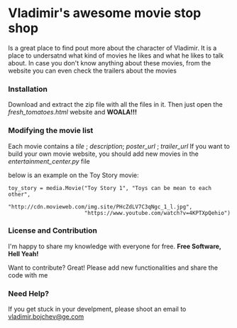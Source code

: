 # Vladimir's awesome movie stop shop
Is a great place to find pout more about the character of Vladimir. It is a place to undersatnd what kind of movies he likes and what he likes to talk about. In case you don't know anything about these movies, from the website you can even check the trailers about the movies


### Installation

Download and extract the zip file with all the files in it.
Then just open the _fresh_tomatoes.html_ website and **WOALA!!!**


### Modifying the movie list

Each movie contains a _tile_ ; _description_; _poster_url_ ; _trailer_url_
If you want to build your own movie website, you should add new movies in the _entertainment_center.py_ file

below is an example on the Toy Story movie:
```
toy_story = media.Movie("Toy Story 1", "Toys can be mean to each other",
                        "http://cdn.movieweb.com/img.site/PHcZdLV7C3qNgc_1_l.jpg",
                        "https://www.youtube.com/watch?v=4KPTXpQehio")
```


### License and Contribution

I'm happy to share my knowledge with everyone for free. **Free Software, Hell Yeah!**

Want to contribute? Great!
Please add new functionalities and share the code with me

### Need Help?

If you get stuck in your develpment, please shoot an email to vladimir.bojchev@ge.com
